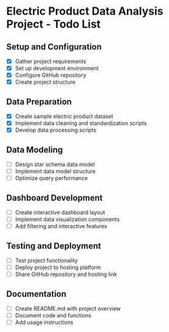# Electric Product Data Analysis Project - Todo List

## Setup and Configuration
- [x] Gather project requirements
- [x] Set up development environment
- [x] Configure GitHub repository
- [x] Create project structure

## Data Preparation
- [x] Create sample electric product dataset
- [x] Implement data cleaning and standardization scripts
- [x] Develop data processing scripts

## Data Modeling
- [ ] Design star schema data model
- [ ] Implement data model structure
- [ ] Optimize query performance

## Dashboard Development
- [ ] Create interactive dashboard layout
- [ ] Implement data visualization components
- [ ] Add filtering and interactive features

## Testing and Deployment
- [ ] Test project functionality
- [ ] Deploy project to hosting platform
- [ ] Share GitHub repository and hosting link

## Documentation
- [ ] Create README.md with project overview
- [ ] Document code and functions
- [ ] Add usage instructions

